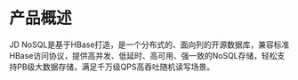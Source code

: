 # 产品概述

JD NoSQL是基于HBase打造，是一个分布式的、面向列的开源数据库，兼容标准HBase访问协议，提供高并发、低延时、高可用、强一致的NoSQL存储，轻松支持PB级大数据存储，满足千万级QPS高吞吐随机读写场景。